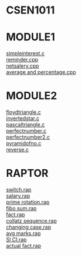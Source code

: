 # CSEN1011 

# MODULE1

[simpleinterest.c](https://github.com/SATHVIKPOLNENI/CSEN1011/blob/20fbac5d3936a6669ad4cb8d3475c0decb650adf/simpleinterest.c)<br />
[reminder.cpp](https://github.com/SATHVIKPOLNENI/CSEN1011/blob/ed382e697da33b5f954f50af73680ceb65348814/reminder.cpp)<br />
[netsalery.cpp](https://github.com/SATHVIKPOLNENI/CSEN1011/blob/ed382e697da33b5f954f50af73680ceb65348814/netsalery.cpp)<br />
[average and percentage.cpp](https://github.com/SATHVIKPOLNENI/CSEN1011/blob/ed382e697da33b5f954f50af73680ceb65348814/average%20and%20percentage.cpp)<br />




# MODULE2

[floydtriangle.c](https://github.com/SATHVIKPOLNENI/CSEN1011/blob/55163aa2fdfc3f0bfb28fa06319f6d8fdc8e4c07/floydtriangle.c)<br />
[invertedstar.c](https://github.com/SATHVIKPOLNENI/CSEN1011/blob/55163aa2fdfc3f0bfb28fa06319f6d8fdc8e4c07/invertedstar.c)<br />
[pascaltriangle.c](https://github.com/SATHVIKPOLNENI/CSEN1011/blob/ed382e697da33b5f954f50af73680ceb65348814/pascaltriangle.c)<br />
[perfectnumber.c](https://github.com/SATHVIKPOLNENI/CSEN1011/blob/ed382e697da33b5f954f50af73680ceb65348814/perfectnumber.c)<br />
[perfectnumber2.c](https://github.com/SATHVIKPOLNENI/CSEN1011/blob/ed382e697da33b5f954f50af73680ceb65348814/perfectnumber2.c)<br />
[pyramidofno.c](https://github.com/SATHVIKPOLNENI/CSEN1011/blob/ed382e697da33b5f954f50af73680ceb65348814/pyramidofno.c)<br />
[reverse.c](https://github.com/SATHVIKPOLNENI/CSEN1011/blob/ed382e697da33b5f954f50af73680ceb65348814/reverse.c)<br />















# RAPTOR

[switch.rap](https://github.com/SATHVIKPOLNENI/CSEN1011/blob/d489ba7aeebf37841e7c82b3a7574d89285952d2/switch.rap)<br />
[salary.rap](https://github.com/SATHVIKPOLNENI/CSEN1011/blob/d489ba7aeebf37841e7c82b3a7574d89285952d2/salary.rap)<br />
[prime rotation.rap](https://github.com/SATHVIKPOLNENI/CSEN1011/blob/d489ba7aeebf37841e7c82b3a7574d89285952d2/prime%20rotation.rap)<br />
[fibo sum.rap](https://github.com/SATHVIKPOLNENI/CSEN1011/blob/d489ba7aeebf37841e7c82b3a7574d89285952d2/fibo%20sum.rap)<br />
[fact.rap](https://github.com/SATHVIKPOLNENI/CSEN1011/blob/d489ba7aeebf37841e7c82b3a7574d89285952d2/fact.rap)<br />
[collatz sequence.rap](https://github.com/SATHVIKPOLNENI/CSEN1011/blob/d489ba7aeebf37841e7c82b3a7574d89285952d2/collatz%20sequence.rap)<br />
[changing case.rap](https://github.com/SATHVIKPOLNENI/CSEN1011/blob/d489ba7aeebf37841e7c82b3a7574d89285952d2/changing%20case.rap)<br />
[avg marks.rap](https://github.com/SATHVIKPOLNENI/CSEN1011/blob/d489ba7aeebf37841e7c82b3a7574d89285952d2/avg%20marks.rap)<br />
[SI,CI.rap](https://github.com/SATHVIKPOLNENI/CSEN1011/blob/d489ba7aeebf37841e7c82b3a7574d89285952d2/SI,CI.rap)<br />
[actual fact.rap](https://github.com/SATHVIKPOLNENI/CSEN1011/blob/d489ba7aeebf37841e7c82b3a7574d89285952d2/actual%20fact.rap)<br />


